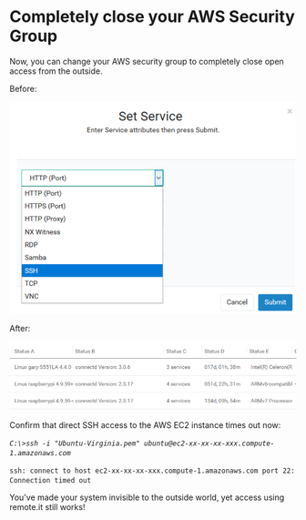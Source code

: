 # Completely close your AWS Security Group

Now, you can change your AWS security group to completely close open access from the outside.

Before:

![](../../.gitbook/assets/image%20%28380%29.png)

After:

![](../../.gitbook/assets/image%20%28135%29.png)

Confirm that direct SSH access to the AWS EC2 instance times out now:

_`C:\>ssh -i "Ubuntu-Virginia.pem" ubuntu@ec2-xx-xx-xx-xxx.compute-1.amazonaws.com`_ 

`ssh: connect to host ec2-xx-xx-xx-xxx.compute-1.amazonaws.com port 22: Connection timed out`

You've made your system invisible to the outside world, yet access using remote.it still works!



